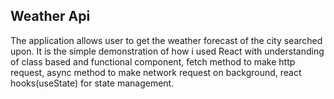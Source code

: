 
## Weather Api

The application allows user to get the weather forecast of the city searched upon. It is the simple demonstration of how i used React with understanding of class based and functional component, fetch method to make http request, async method to make network request on background, react hooks(useState) for state management.

